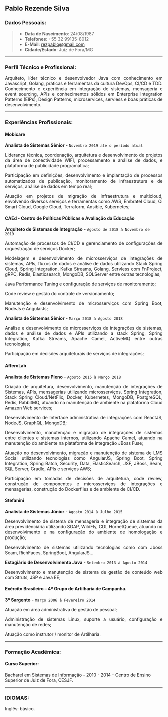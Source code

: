 Pablo Rezende Silva
---

### Dados Pessoais:
> - **Data de Nascimento**: 24/08/1987
> - **Telefones**: +55 32 99135-8012
> - **E-Mail**: rezpablo@gmail.com
> - **Cidade/Estado**: Juiz de Fora/MG

---
### Perfil Técnico  e Profissional: 

<p style='text-align: justify;'>Arquiteto, líder técnico e desenvolvedor Java com conhecimento em Javascript, Golang,  práticas e ferramentas da cultura DevOps, CI/CD e TDD. Conhecimento e experiência em integração de sistemas, mensageria e event sourcing, APIs e conhecimentos sólidos em Enterprise Integration Patterns (EIPs), Design Patterns, microservices, servless e boas práticas de desenvolvimento. </p>

---
### Experiências Profissionais:

#### Mobicare
**Analista de Sistemas Sênior** - `Novembro 2019 até o período atual`

<p style='text-align: justify;'> Liderança técnica, coordenação, arquitetura e desenvolvimento de projetos da área de conectividade WIFI, processamento e análise de dados, e plataforma de publicidade programática; </p>
<p style='text-align: justify;'> Participação em definições, desenvolvimento e implantação de processos automatizados de publicação, monitoramento de infraestrutura e de serviços, análise de dados em tempo real; </p>
<p style='text-align: justify;'> Atuação em projetos de migração de infraestrutura e multicloud, envolvendo diversos serviços e ferramentas como AWS, Embratel Cloud, Oi Smart Cloud, Google Cloud, Terraform, Ansible, Kubernetes; </p>

#### CAEd - Centro de Políticas Públicas e Avaliação da Educação
**Arquiteto de Sistemas de Integração** - `Agosto de 2018 à Novembro de 
2019 `

<p style='text-align: justify;'> Automação de processos de CI/CD e gerenciamento de configurações de orquestração de serviços Docker; </p>
<p style='text-align: justify;'> Modelagem e desenvolvimento de microsserviços de integrações de sistemas, APIs, fluxos de dados e análise de dados  utilizando Stack Spring Cloud, Spring Integration, Kafka Streams, Golang, Servless com  FnProject, gRPC, Redis, Elasticsearch,  MongoDB, SQLServer entre outras tecnologias; </p>
<p style='text-align: justify;'> Java Performance Tuning e configuração de serviços de monitoramento; </p>
<p style='text-align: justify;'> Code review e gestão do controle de versionamento; </p>
<p style='text-align: justify;'> Manutenção e desenvolvimento de  microsserviços com Spring Boot,  NodeJs e AngularJs; </p>

**Analista de Sistemas Sênior** - `Março 2018 à Agosto 2018`

<p style='text-align: justify;'> Análise e desenvolvimento de microsserviços de integrações de sistemas, dados e análise de dados e APIs utilizando a stack Spring, Spring Integration, Kafka Streams, Apache Camel,  ActiveMQ entre outras tecnologias; </p>
<p style='text-align: justify;'> Participação em decisões arquiteturais de serviços de integrações; </p>

#### AfferoLab
**Analista de Sistemas Pleno** - `Agosto 2015 à Março 2018`

<p style='text-align: justify;'> Criação de arquitetura, desenvolvimento, manutenção de integrações de Sistemas, APIs,  mensagerias utilizando microsserviços, Spring Integration, Stack Spring Cloud/NetFlix, Docker,  Kubernetes, MongoDB, PostgreSQL, Redis, RabbitMQ, atuando na manutenção de ambiente na plataforma Cloud Amazon Web services; </p>
<p style='text-align: justify;'> Desenvolvimento de Interface administrativa de integrações com ReactJS, NodeJS, GraphQL, MongoDB; </p>
<p style='text-align: justify;'> Desenvolvimento, manutenção e migração de integrações de sistemas entre clientes e sistemas internos, utilizando Apache Camel, atuando na manutenção do ambiente na plataforma de integração JBoss Fuse; </p>
<p style='text-align: justify;'> Atuação no desenvolvimento, migração e manutenção de sistema de LMS Social utilizando  tecnologias como AngularJS, Spring Boot, Spring Integration, Spring Batch, Security, Data, ElasticSearch, JSF, JBoss, Seam, SQL Server, Gradle, APIs e serviços AWS; </p>
<p style='text-align: justify;'> Participação em tomadas de decisões de arquitetura, code review, construção de componentes e microsserviços de integrações e mensagerias, construção do Dockerfiles e de ambiente de CI/CD. </p>

#### Stefanini
**Analista de Sistemas Júnior** - `Agosto 2014 à Julho 2015`

<p style='text-align: justify;'> Desenvolvimento de sistema de mensageria e integração de sistemas da área previdênciária utilizando SOAP, WildFly, CDI, HornetQueue, atuando no desenvolvimento e na configuração do ambiente de homologação e produção; </p>
<p style='text-align: justify;'> Desenvolvimento de sistemas utilizando tecnologias como com Jboss Seam, RichFaces, SpringBoot, AngularJS...  </p>

**Estagiário de Desenvolvimento Java** - `Setembro 2013 à Agosto 2014`

<p style='text-align: justify;'> Desenvolvimento e manutenção de sistema de gestão de conteúdo web com Struts, JSP e Java EE; </div>

#### Exército Brasileiro – 4º Grupo de Artilharia de Campanha.
**3º Sargento** - `Março 2006 à Fevereiro 2014`

<p style='text-align: justify;'> Atuação em área administrativa de gestão de pessoal; </p>
<p style='text-align: justify;'> Administração de sistemas Linux, suporte a usuário, configuração e manutenção de redes;</p>
<p style='text-align: justify;'> Atuação como instrutor / monitor de Artilharia. </p>

---
### Formação Acadêmica:

#### Curso Superior:
Bacharel em Sistemas de Informação - 2010 - 2014 -  Centro de Ensino Superior de Juiz de Fora, CESJF.

---

### IDIOMAS:

Inglês: básico.
